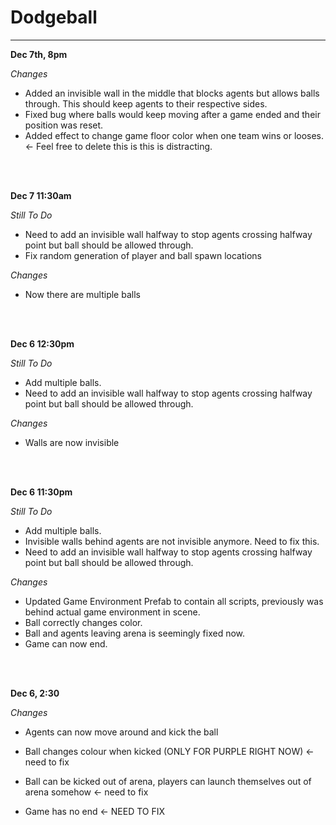 # Dodgeball
***

**Dec 7th, 8pm**

*Changes*
- Added an invisible wall in the middle that blocks agents but allows balls through. This should keep agents to their respective sides.
- Fixed bug where balls would keep moving after a game ended and their position was reset.
- Added effect to change game floor color when one team wins or looses. <- Feel free to delete this is this is distracting.

</br></br>

**Dec 7 11:30am**

*Still To Do*

- Need to add an invisible wall halfway to stop agents crossing halfway point but ball should be allowed through.
- Fix random generation of player and ball spawn locations

*Changes*

- Now there are multiple balls

</br></br>



**Dec 6 12:30pm**

*Still To Do*

- Add multiple balls.
- Need to add an invisible wall halfway to stop agents crossing halfway point but ball should be allowed through.

*Changes*

- Walls are now invisible

</br></br>


**Dec 6 11:30pm**

*Still To Do*

- Add multiple balls.
- Invisible walls behind agents are not invisible anymore. Need to fix this.
- Need to add an invisible wall halfway to stop agents crossing halfway point but ball should be allowed through.

*Changes*

- Updated Game Environment Prefab to contain all scripts, previously was behind actual game environment in scene.
- Ball correctly changes color.
- Ball and agents leaving arena is seemingly fixed now.
- Game can now end.



</br></br>

**Dec 6, 2:30**

*Changes*

- Agents can now move around and kick the ball

- Ball changes colour when kicked (ONLY FOR PURPLE RIGHT NOW) <- need to fix

- Ball can be kicked out of arena, players can launch themselves out of arena somehow <- need to fix

- Game has no end <- NEED TO FIX
